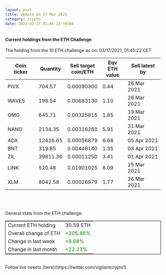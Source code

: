 ```yaml
---
layout: post
title: Update on 17 Mar 2021
category: crypto
date: 2021-03-17 01:45:22 +0100
---
```

<!-- Global site tag (gtag.js) - Google Analytics -->
<script async src="https://www.googletagmanager.com/gtag/js?id=UA-103831149-5"></script>
<script>
  window.dataLayer = window.dataLayer || [];
  function gtag(){dataLayer.push(arguments);}
  gtag('js', new Date());

  gtag('config', 'UA-103831149-5');
</script>


#### Current holdings from the ETH Challenge

The holding from the 10 ETH challenge as on: 03/17/2021, 01:45:22 CET

|Coin ticker|Quantity|Sell target<br>coin/ETH|Eqv ETH<br>value|Sell latest by|
|-----------|--------|-----------|-----------|--------------|
PIVX|704.57|  0.00090300|0.44|26 Mar 2021|
WAVES|198.54|  0.00683130|1.10|26 Mar 2021|
OMG|645.71|  0.00325815|1.85|19 Mar 2021|
NANO|2134.35|  0.00316260|5.91|31 Mar 2021|
ADX|12426.65|  0.00056879|6.68|05 Apr 2021|
BNT|319.85|  0.00448140|1.35|03 Apr 2021|
ZIL|39611.36|  0.00011250|3.41|01 Apr 2021|
LINK|520.48|  0.01901025|8.09|25 Mar 2021|
XLM|8042.58|  0.00026979|1.77|26 Mar 2021|

<br>
<br>
<br>
General stats from the ETH challenge:

<table style="border:1px solid black;margin-left:auto;margin-right:auto;">
	<tbody>
	<tr>
		<td>Current ETH holding</td>
		<td>     30.59 ETH</td>
	</tr>
	<tr>
		<td>Overall change of ETH</td>
		<td><font color="green">+205.86%</font></td>
	</tr>
	<tr>
		<td>Change in last week</td>
		<td><font color="green">+9.68%</font></td>
	</tr>
	<tr>
		<td>Change in last month</td>
		<td><font color="green">+22.23%</font></td>
	</tr>
	</tbody>
</table>

<br>
Follow live tweets [here](https://twitter.com/vigilantcrypto1)
<br>
<br>